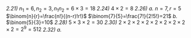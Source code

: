 *2.21)* $n_{1}=6, n_{2}=3, n_{1}n_{2}=6\times 3=18$
*2.24)* $4\times 2=8$
*2.26)* 
	*a.*  $n=7, r=5$ 
	$\binom{n}{r}=\frac{n!}{(n-r)!r!}$
	$\binom{7}{5}=\frac{7!}{2!5!}=21$
	*b.*   $\binom{5}{3}=10$
*2.28)* $5\times 3 \times 2 = 30$
*2.30)* $2\times 2 \times 2\times 2 \times 2\times 2 \times 2 \times 2 \times 2 = 2^9 = 512$
*2.32)* 
	*a.* 